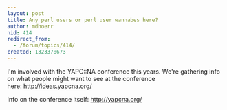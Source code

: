 ```yaml
---
layout: post
title: Any perl users or perl user wannabes here?
author: mdhoerr
nid: 414
redirect_from:
  - /forum/topics/414/
created: 1323378673
---
```

I'm involved with the YAPC::NA conference this years. We're gathering info on what people might want to see at the conference here:&nbsp;<a href="http://ideas.yapcna.org/">http://ideas.yapcna.org/</a>

Info on the conference itself:&nbsp;<a href="http://yapcna.org/">http://yapcna.org/</a>
